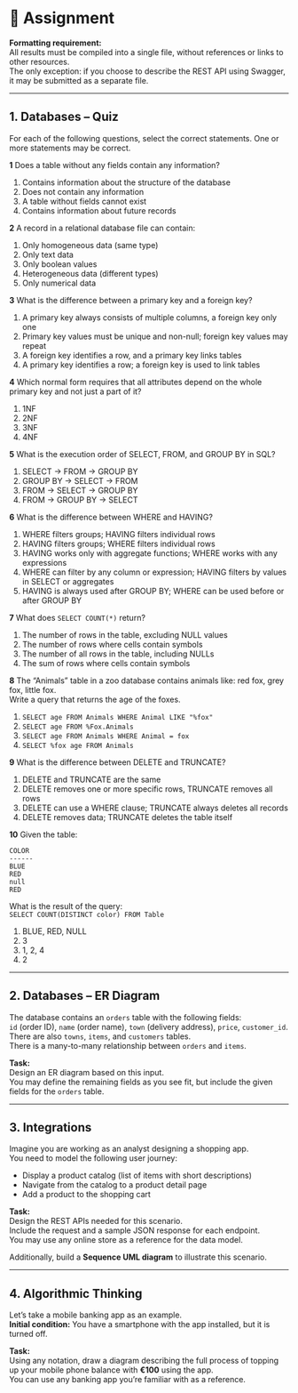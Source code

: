 # 📄 Assignment

**Formatting requirement:**  
All results must be compiled into a single file, without references or links to other resources.  
The only exception: if you choose to describe the REST API using Swagger, it may be submitted as a separate file.

---

## 1. Databases – Quiz

For each of the following questions, select the correct statements. One or more statements may be correct.

**1** Does a table without any fields contain any information?

1. Contains information about the structure of the database  
2. Does not contain any information  
3. A table without fields cannot exist  
4. Contains information about future records  

**2** A record in a relational database file can contain:

1. Only homogeneous data (same type)  
2. Only text data  
3. Only boolean values  
4. Heterogeneous data (different types)  
5. Only numerical data  

**3** What is the difference between a primary key and a foreign key?

1. A primary key always consists of multiple columns, a foreign key only one  
2. Primary key values must be unique and non-null; foreign key values may repeat  
3. A foreign key identifies a row, and a primary key links tables  
4. A primary key identifies a row; a foreign key is used to link tables  

**4** Which normal form requires that all attributes depend on the whole primary key and not just a part of it?

1. 1NF  
2. 2NF  
3. 3NF  
4. 4NF  

**5** What is the execution order of SELECT, FROM, and GROUP BY in SQL?

1. SELECT → FROM → GROUP BY  
2. GROUP BY → SELECT → FROM  
3. FROM → SELECT → GROUP BY  
4. FROM → GROUP BY → SELECT  

**6** What is the difference between WHERE and HAVING?

1. WHERE filters groups; HAVING filters individual rows  
2. HAVING filters groups; WHERE filters individual rows  
3. HAVING works only with aggregate functions; WHERE works with any expressions  
4. WHERE can filter by any column or expression; HAVING filters by values in SELECT or aggregates  
5. HAVING is always used after GROUP BY; WHERE can be used before or after GROUP BY  

**7** What does `SELECT COUNT(*)` return?

1. The number of rows in the table, excluding NULL values  
2. The number of rows where cells contain symbols  
3. The number of all rows in the table, including NULLs  
4. The sum of rows where cells contain symbols  

**8** The “Animals” table in a zoo database contains animals like: red fox, grey fox, little fox.  
Write a query that returns the age of the foxes.

1. `SELECT age FROM Animals WHERE Animal LIKE "%fox"`  
2. `SELECT age FROM %Fox.Animals`  
3. `SELECT age FROM Animals WHERE Animal = fox`  
4. `SELECT %fox age FROM Animals`  

**9** What is the difference between DELETE and TRUNCATE?

1. DELETE and TRUNCATE are the same  
2. DELETE removes one or more specific rows, TRUNCATE removes all rows  
3. DELETE can use a WHERE clause; TRUNCATE always deletes all records  
4. DELETE removes data; TRUNCATE deletes the table itself  

**10** Given the table:

```
COLOR
------
BLUE
RED
null
RED
```

What is the result of the query:  
`SELECT COUNT(DISTINCT color) FROM Table`

1. BLUE, RED, NULL  
2. 3  
3. 1, 2, 4  
4. 2  

---

## 2. Databases – ER Diagram

The database contains an `orders` table with the following fields:  
`id` (order ID), `name` (order name), `town` (delivery address), `price`, `customer_id`.  
There are also `towns`, `items`, and `customers` tables.  
There is a many-to-many relationship between `orders` and `items`.

**Task:**  
Design an ER diagram based on this input.  
You may define the remaining fields as you see fit, but include the given fields for the `orders` table.

---

## 3. Integrations

Imagine you are working as an analyst designing a shopping app.  
You need to model the following user journey:

- Display a product catalog (list of items with short descriptions)  
- Navigate from the catalog to a product detail page  
- Add a product to the shopping cart  

**Task:**  
Design the REST APIs needed for this scenario.  
Include the request and a sample JSON response for each endpoint.  
You may use any online store as a reference for the data model.

Additionally, build a **Sequence UML diagram** to illustrate this scenario.

---

## 4. Algorithmic Thinking

Let’s take a mobile banking app as an example.  
**Initial condition:** You have a smartphone with the app installed, but it is turned off.

**Task:**  
Using any notation, draw a diagram describing the full process of topping up your mobile phone balance with **€100** using the app.  
You can use any banking app you’re familiar with as a reference.
